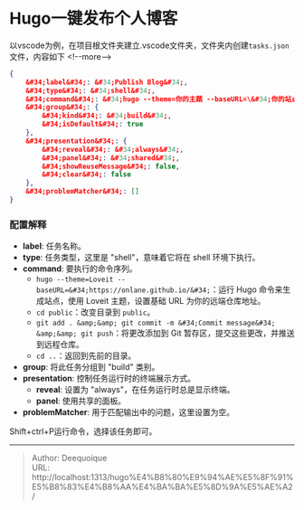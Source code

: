 # Hugo一键发布个人博客

 以vscode为例，在项目根文件夹建立.vscode文件夹，文件夹内创建`tasks.json`文件，内容如下
&lt;!--more--&gt;
``` json
{
    &#34;label&#34;: &#34;Publish Blog&#34;,
    &#34;type&#34;: &#34;shell&#34;,
    &#34;command&#34;: &#34;hugo --theme=你的主题 --baseURL=\&#34;你的站点\&#34; &amp;&amp; cd public &amp;&amp; git add . &amp;&amp; git commit -m \&#34;Commit message\&#34; &amp;&amp; git push &amp;&amp; cd ..&#34;,
    &#34;group&#34;: {
        &#34;kind&#34;: &#34;build&#34;,
        &#34;isDefault&#34;: true
    },
    &#34;presentation&#34;: {
        &#34;reveal&#34;: &#34;always&#34;,
        &#34;panel&#34;: &#34;shared&#34;,
        &#34;showReuseMessage&#34;: false,
        &#34;clear&#34;: false
    },
    &#34;problemMatcher&#34;: []
}
```
### 配置解释

- **label**: 任务名称。
- **type**: 任务类型，这里是 &#34;shell&#34;，意味着它将在 shell 环境下执行。
- **command**: 要执行的命令序列。
    - `hugo --theme=Loveit --baseURL=&#34;https://onlane.github.io/&#34;`：运行 Hugo 命令来生成站点，使用 Loveit 主题，设置基础 URL 为你的远端仓库地址。
    - `cd public`：改变目录到 `public`。
    - `git add . &amp;&amp; git commit -m &#34;Commit message&#34; &amp;&amp; git push`：将更改添加到 Git 暂存区，提交这些更改，并推送到远程仓库。
    - `cd ..`：返回到先前的目录。
- **group**: 将此任务分组到 &#34;build&#34; 类别。
- **presentation**: 控制任务运行时的终端展示方式。
    - **reveal**: 设置为 &#34;always&#34;，在任务运行时总是显示终端。
    - **panel**: 使用共享的面板。
- **problemMatcher**: 用于匹配输出中的问题，这里设置为空。

Shift&#43;ctrl&#43;P运行命令，选择该任务即可。

---

> Author: Deequoique  
> URL: http://localhost:1313/hugo%E4%B8%80%E9%94%AE%E5%8F%91%E5%B8%83%E4%B8%AA%E4%BA%BA%E5%8D%9A%E5%AE%A2/  

